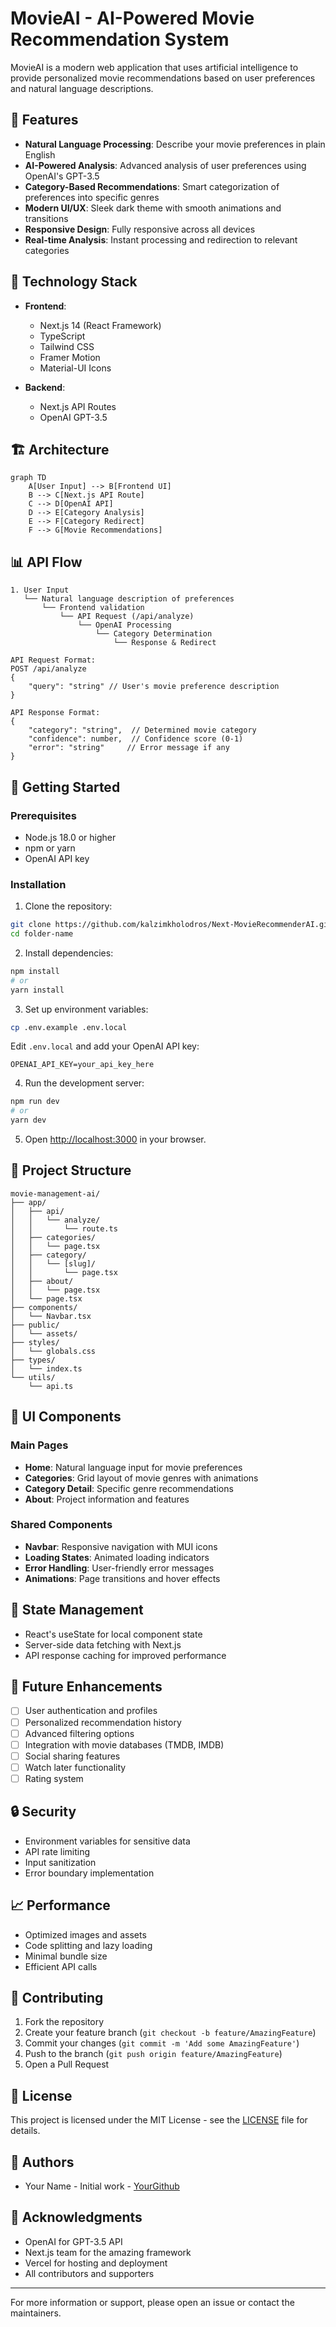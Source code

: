 # MovieAI - AI-Powered Movie Recommendation System

MovieAI is a modern web application that uses artificial intelligence to provide personalized movie recommendations based on user preferences and natural language descriptions.


## 🌟 Features

- **Natural Language Processing**: Describe your movie preferences in plain English
- **AI-Powered Analysis**: Advanced analysis of user preferences using OpenAI's GPT-3.5
- **Category-Based Recommendations**: Smart categorization of preferences into specific genres
- **Modern UI/UX**: Sleek dark theme with smooth animations and transitions
- **Responsive Design**: Fully responsive across all devices
- **Real-time Analysis**: Instant processing and redirection to relevant categories

## 🔧 Technology Stack

- **Frontend**:
  - Next.js 14 (React Framework)
  - TypeScript
  - Tailwind CSS
  - Framer Motion
  - Material-UI Icons

- **Backend**:
  - Next.js API Routes
  - OpenAI GPT-3.5

## 🏗️ Architecture

```mermaid
graph TD
    A[User Input] --> B[Frontend UI]
    B --> C[Next.js API Route]
    C --> D[OpenAI API]
    D --> E[Category Analysis]
    E --> F[Category Redirect]
    F --> G[Movie Recommendations]
```

## 📊 API Flow

```plaintext
1. User Input
   └── Natural language description of preferences
       └── Frontend validation
           └── API Request (/api/analyze)
               └── OpenAI Processing
                   └── Category Determination
                       └── Response & Redirect

API Request Format:
POST /api/analyze
{
    "query": "string" // User's movie preference description
}

API Response Format:
{
    "category": "string",  // Determined movie category
    "confidence": number,  // Confidence score (0-1)
    "error": "string"     // Error message if any
}
```

## 🚀 Getting Started

### Prerequisites

- Node.js 18.0 or higher
- npm or yarn
- OpenAI API key

### Installation

1. Clone the repository:
```bash
git clone https://github.com/kalzimkholodros/Next-MovieRecommenderAI.git
cd folder-name
```

2. Install dependencies:
```bash
npm install
# or
yarn install
```

3. Set up environment variables:
```bash
cp .env.example .env.local
```
Edit `.env.local` and add your OpenAI API key:
```
OPENAI_API_KEY=your_api_key_here
```

4. Run the development server:
```bash
npm run dev
# or
yarn dev
```

5. Open [http://localhost:3000](http://localhost:3000) in your browser.

## 📁 Project Structure

```
movie-management-ai/
├── app/
│   ├── api/
│   │   └── analyze/
│   │       └── route.ts
│   ├── categories/
│   │   └── page.tsx
│   ├── category/
│   │   └── [slug]/
│   │       └── page.tsx
│   ├── about/
│   │   └── page.tsx
│   └── page.tsx
├── components/
│   └── Navbar.tsx
├── public/
│   └── assets/
├── styles/
│   └── globals.css
├── types/
│   └── index.ts
└── utils/
    └── api.ts
```

## 🎨 UI Components

### Main Pages
- **Home**: Natural language input for movie preferences
- **Categories**: Grid layout of movie genres with animations
- **Category Detail**: Specific genre recommendations
- **About**: Project information and features

### Shared Components
- **Navbar**: Responsive navigation with MUI icons
- **Loading States**: Animated loading indicators
- **Error Handling**: User-friendly error messages
- **Animations**: Page transitions and hover effects

## 🔄 State Management

- React's useState for local component state
- Server-side data fetching with Next.js
- API response caching for improved performance

## 🎯 Future Enhancements

- [ ] User authentication and profiles
- [ ] Personalized recommendation history
- [ ] Advanced filtering options
- [ ] Integration with movie databases (TMDB, IMDB)
- [ ] Social sharing features
- [ ] Watch later functionality
- [ ] Rating system

## 🔒 Security

- Environment variables for sensitive data
- API rate limiting
- Input sanitization
- Error boundary implementation

## 📈 Performance

- Optimized images and assets
- Code splitting and lazy loading
- Minimal bundle size
- Efficient API calls

## 🤝 Contributing

1. Fork the repository
2. Create your feature branch (`git checkout -b feature/AmazingFeature`)
3. Commit your changes (`git commit -m 'Add some AmazingFeature'`)
4. Push to the branch (`git push origin feature/AmazingFeature`)
5. Open a Pull Request

## 📝 License

This project is licensed under the MIT License - see the [LICENSE](LICENSE) file for details.

## 👥 Authors

- Your Name - Initial work - [YourGithub](https://github.com/yourusername)

## 🙏 Acknowledgments

- OpenAI for GPT-3.5 API
- Next.js team for the amazing framework
- Vercel for hosting and deployment
- All contributors and supporters

---

For more information or support, please open an issue or contact the maintainers. 
